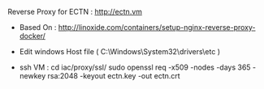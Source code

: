 Reverse Proxy for ECTN : http://ectn.vm

- Based On : http://linoxide.com/containers/setup-nginx-reverse-proxy-docker/

- Edit windows Host file ( C:\Windows\System32\drivers\etc )

- ssh VM : cd iac/proxy/ssl/
sudo openssl req -x509 -nodes -days 365 -newkey rsa:2048 -keyout ectn.key -out ectn.crt